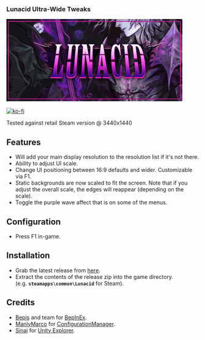 ### Lunacid Ultra-Wide Tweaks

![Game Logo](header.jpg)<br>

[![ko-fi](https://ko-fi.com/img/githubbutton_sm.svg)](https://ko-fi.com/F2F2DI3WA)<br>

Tested against retail Steam version @ 3440x1440

## Features
- Will add your main display resolution to the resolution list if it's not there.
- Ability to adjust UI scale.
- Change UI positioning between 16:9 defaults and wider. Customizable via F1.
- Static backgrounds are now scaled to fit the screen. Note that if you adjust the overall scale, the edges will reappear (depending on the scale).
- Toggle the purple wave affect that is on some of the menus.

## Configuration
- Press F1 in-game.

## Installation
- Grab the latest release from [here](https://github.com/p1xel8ted/UltrawideFixes/releases/tag/Lunacid).
- Extract the contents of the release zip into the game directory.<br />(e.g. **`steamapps\common\Lunacid`** for Steam).

## Credits
- [Bepis](https://github.com/bbepis) and team for [BepInEx](https://github.com/BepInEx/BepInEx).
- [ManlyMarco](https://github.com/ManlyMarco) for [ConfigurationManager](https://github.com/BepInEx/BepInEx.ConfigurationManager).
- [Sinai]() for [Unity Explorer](https://github.com/sinai-dev/UnityExplorer).
